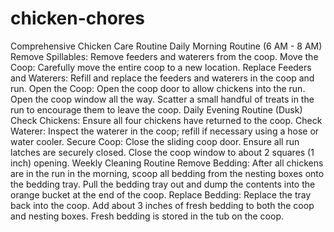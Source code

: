 # chicken-chores
Comprehensive Chicken Care Routine
Daily Morning Routine (6 AM - 8 AM)
Remove Spillables:
Remove feeders and waterers from the coop.
Move the Coop:
Carefully move the entire coop to a new location.
Replace Feeders and Waterers:
Refill and replace the feeders and waterers in the coop and run.
Open the Coop:
Open the coop door to allow chickens into the run.
Open the coop window all the way.
Scatter a small handful of treats in the run to encourage them to leave the coop.
Daily Evening Routine (Dusk)
Check Chickens:
Ensure all four chickens have returned to the coop.
Check Waterer:
Inspect the waterer in the coop; refill if necessary using a hose or water cooler.
Secure Coop:
Close the sliding coop door.
Ensure all run latches are securely closed.
Close the coop window to about 2 squares (1 inch) opening.
Weekly Cleaning Routine
Remove Bedding:
After all chickens are in the run in the morning, scoop all bedding from the nesting boxes onto the bedding tray.
Pull the bedding tray out and dump the contents into the orange bucket at the end of the coop.
Replace Bedding:
Replace the tray back into the coop.
Add about 3 inches of fresh bedding to both the coop and nesting boxes. Fresh bedding is stored in the tub on the coop.
